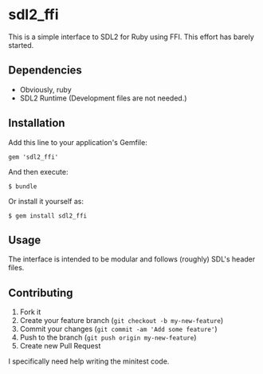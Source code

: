 # sdl2_ffi

This is a simple interface to SDL2 for Ruby using FFI.  This effort has barely started.

## Dependencies

* Obviously, ruby
* SDL2 Runtime (Development files are not needed.)

## Installation

Add this line to your application's Gemfile:

    gem 'sdl2_ffi'

And then execute:

    $ bundle

Or install it yourself as:

    $ gem install sdl2_ffi

## Usage

The interface is intended to be modular and follows (roughly) SDL's header files.

## Contributing

1. Fork it
2. Create your feature branch (`git checkout -b my-new-feature`)
3. Commit your changes (`git commit -am 'Add some feature'`)
4. Push to the branch (`git push origin my-new-feature`)
5. Create new Pull Request

I specifically need help writing the minitest code.  
